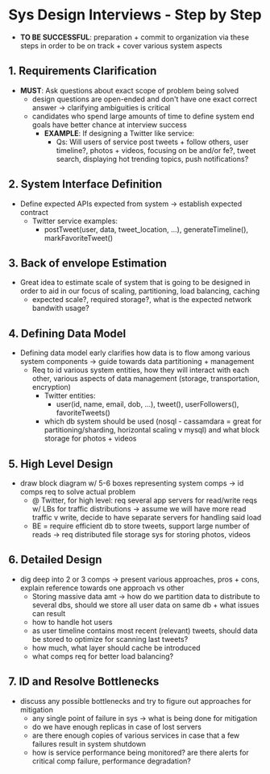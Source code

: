 # Sys Design Interviews - Step by Step
- __TO BE SUCCESSFUL__: preparation + commit to organization via these steps in order to be on track + cover various system aspects

## 1. Requirements Clarification
- __MUST__: Ask questions about exact scope of problem being solved
    * design questions are open-ended and don't have one exact correct answer -> clarifying ambiguities is critical
    * candidates who spend large amounts of time to define system end goals have better chance at interview success
        - __EXAMPLE__: If designing a Twitter like service:
            * Qs: Will users of service post tweets + follow others, user timeline?, photos + videos, focusing on be and/or fe?, tweet search, displaying hot trending topics, push notifications?
## 2. System Interface Definition
- Define expected APIs expected from system -> establish expected contract
    * Twitter service examples:
        - postTweet(user, data, tweet_location, ...), generateTimeline(), markFavoriteTweet()
## 3. Back of envelope Estimation
- Great idea to estimate scale of system that is going to be designed in order to aid in our focus of scaling, partitioning, load balancing, caching
    * expected scale?, required storage?, what is the expected network bandwith usage?
## 4. Defining Data Model
- Defining data model early clarifies how data is to flow among various system components -> guide towards data partitioning + management
    - Req to id various system entities, how they will interact with each other, various aspects of data management (storage, transportation, encryption)
        * Twitter entities:
            - user(id, name, email, dob, ...), tweet(), userFollowers(), favoriteTweets()
        - which db system should be used (nosql - cassamdara = great for partitioning/sharding, horizontal scaling v mysql) and what block storage for photos + videos
## 5. High Level Design
- draw block diagram w/ 5-6 boxes representing system comps -> id comps req to solve actual problem
    * @ Twitter, for high level: req several app servers for read/write reqs w/ LBs for traffic distributions -> assume we will have more read traffic v write, decide to have separate servers for handling said load
    * BE = require efficient db to store tweets, support large number of reads -> req distributed file storage sys for storing photos, videos
## 6. Detailed Design
- dig deep into 2 or 3 comps -> present various approaches, pros + cons, explain reference towards one approach vs other
    * Storing massive data amt -> how do we partition data to distribute to several dbs, should we store all user data on same db + what issues can result
    * how to handle hot users
    * as user timeline contains most recent (relevant) tweets, should data be stored to optimize for scanning last tweets?
    * how much, what layer should cache be introduced
    * what comps req for better load balancing?
## 7. ID and Resolve Bottlenecks
- discuss any possible bottlenecks and try to figure out approaches for mitigation
    * any single point of failure in sys -> what is being done for mitigation
    * do we have enough replicas in case of lost servers
    * are there enough copies of various services in case that a few failures result in system shutdown
    * how is service performance being monitored? are there alerts for critical comp failure, performance degradation?
